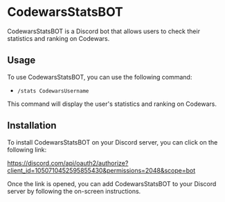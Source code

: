 # CodewarsStatsBOT

CodewarsStatsBOT is a Discord bot that allows users to check their statistics and ranking on Codewars.

## Usage

To use CodewarsStatsBOT, you can use the following command:

- `/stats CodewarsUsername`

This command will display the user's statistics and ranking on Codewars.

## Installation

To install CodewarsStatsBOT on your Discord server, you can click on the following link:

https://discord.com/api/oauth2/authorize?client_id=1050710452595855430&permissions=2048&scope=bot

Once the link is opened, you can add CodewarsStatsBOT to your Discord server by following the on-screen instructions.
